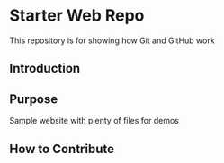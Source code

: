 # Starter Web Repo

This repository is for showing how Git and GitHub work

## Introduction

## Purpose

Sample website with plenty of files for demos

## How to Contribute


